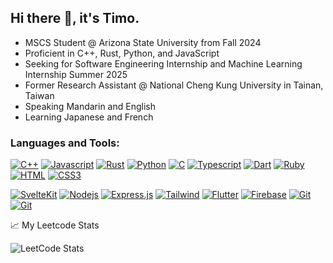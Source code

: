 ## Hi there 👋, it's Timo.
<!-- I've just graduated from the university and majored in computer science. -->
- MSCS Student @ Arizona State University from Fall 2024
- Proficient in C++, Rust, Python, and JavaScript
- Seeking for Software Engineering Internship and Machine Learning Internship Summer 2025
- Former Research Assistant @ National Cheng Kung University in Tainan, Taiwan
- Speaking Mandarin and English
- Learning Japanese and French

### Languages and Tools:

[![C++](https://img.shields.io/badge/C++-033a91)](https://cplusplus.com/)
[![Javascript](https://img.shields.io/badge/Javascript-F0DB4F)]()
[![Rust](https://img.shields.io/badge/Rust-171717)](https://www.rust-lang.org/)
[![Python](https://img.shields.io/badge/Python-038cfc)](https://www.python.org/)
[![C](https://img.shields.io/badge/C-033a91)]()
[![Typescript](https://img.shields.io/badge/Typescript-007acc)](https://www.typescriptlang.org/)
[![Dart](https://img.shields.io/badge/Dart-38b8fc)](https://dart.dev/)
[![Ruby](https://img.shields.io/badge/Ruby-ba0606)]()
[![HTML](https://img.shields.io/badge/HTML5-b83f1d)]()
[![CSS3](https://img.shields.io/badge/CSS3-1572B6)]()

[![SvelteKit](https://img.shields.io/badge/SvelteKit-E34F26)](https://kit.svelte.dev/)
[![Nodejs](https://img.shields.io/badge/Nodejs-3C873A)](https://nodejs.org/en)
[![Express.js](https://img.shields.io/badge/Express.js-000000)](https://expressjs.com/)
[![Tailwind](https://img.shields.io/badge/Tailwind_CSS-092749)](https://tailwindcss.com/)
[![Flutter](https://img.shields.io/badge/Flutter-3b93ff)](https://flutter.dev/)
[![Firebase](https://img.shields.io/badge/Firebase-ffc43b)](https://firebase.google.com/)
[![Git](https://img.shields.io/badge/Git-F05032)](https://git-scm.com/)
[![Git](https://img.shields.io/badge/Linux-05f746)](https://www.linux.org/)
<!--
[![Phoenix](https://img.shields.io/badge/Phoenix-6712a1)](https://www.phoenixframework.org/)
[![Elixir](https://img.shields.io/badge/Elixir-8348ab)]([https://cplusplus.com/](https://elixir-lang.org/))
[![NSIS](https://img.shields.io/badge/NSIS-6eaffa)](https://nsis.sourceforge.io/Main_Page)
[![VSCode](https://img.shields.io/badge/Visual_Studio-0078d7)](https://code.visualstudio.com/)
<code><img height="20" src="https://raw.githubusercontent.com/github/explore/80688e429a7d4ef2fca1e82350fe8e3517d3494d/topics/nodejs/nodejs.png"></code>
<code><img height="20" src="https://raw.githubusercontent.com/github/explore/80688e429a7d4ef2fca1e82350fe8e3517d3494d/topics/rust/rust.png"></code>
<code><img height="20" src="https://raw.githubusercontent.com/github/explore/80688e429a7d4ef2fca1e82350fe8e3517d3494d/topics/python/python.png"></code>
<code><img height="20" src="https://raw.githubusercontent.com/github/explore/80688e429a7d4ef2fca1e82350fe8e3517d3494d/topics/git/git.png"></code>
<code><img height="20" src="https://raw.githubusercontent.com/github/explore/80688e429a7d4ef2fca1e82350fe8e3517d3494d/topics/react/react.png"></code>
<code><img height="20" src="https://raw.githubusercontent.com/github/explore/80688e429a7d4ef2fca1e82350fe8e3517d3494d/topics/mysql/mysql.png"></code>
<code><img height="20" src="https://raw.githubusercontent.com/github/explore/80688e429a7d4ef2fca1e82350fe8e3517d3494d/topics/firebase/firebase.png"></code>
<code><img height="20" src="https://raw.githubusercontent.com/github/explore/80688e429a7d4ef2fca1e82350fe8e3517d3494d/topics/ruby/ruby.png"></code>
<div style="font-family:'fira code';">Hello</div>
-->
📈 My Leetcode Stats

![LeetCode Stats](https://leetcard.jacoblin.cool/abatm?theme=chartreuse&font=Play&ext=heatmap)

<!--
**IchBinTiMo/IchBinTiMo** is a ✨ _special_ ✨ repository because its `README.md` (this file) appears on your GitHub profile.

Here are some ideas to get you started:

- 🔭 I’m currently working on ...
- 🌱 I’m currently learning ...
- 👯 I’m looking to collaborate on ...
- 🤔 I’m looking for help with ...
- 💬 Ask me about ...
- 📫 How to reach me: ...
- 😄 Pronouns: ...
- ⚡ Fun fact: ...
-->
